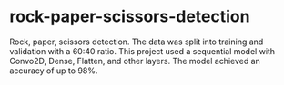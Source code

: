# rock-paper-scissors-detection
Rock, paper, scissors detection. The data was split into training and validation with a 60:40 ratio. This project used a sequential model with Convo2D, Dense, Flatten, and other layers. The model achieved an accuracy of up to 98%.
